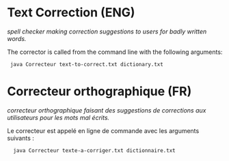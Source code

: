 
# Text Correction (ENG)

<i>spell checker making correction suggestions to users
for badly written words.</i>

The corrector is called from the command line with the following arguments:

     java Correcteur text-to-correct.txt dictionary.txt


# Correcteur orthographique (FR)

<i>correcteur orthographique faisant des suggestions de corrections aux utilisateurs
pour les mots mal écrits.</i>

Le correcteur est appelé en ligne de commande avec les arguments suivants :

      java Correcteur texte-a-corriger.txt dictionnaire.txt

